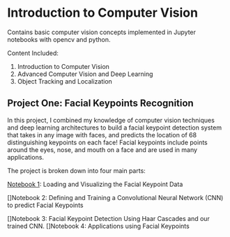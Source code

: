 # Introduction to Computer Vision
Contains basic computer vision concepts implemented in Jupyter notebooks with opencv and python.

Content Included:
1. Introduction to Computer Vision
2. Advanced Computer Vision and Deep Learning
3. Object Tracking and Localization

## Project One: Facial Keypoints Recognition

In this project, I combined my knowledge of computer vision techniques and deep learning architectures to build a facial keypoint detection system that takes in any image with faces, and predicts the location of 68 distinguishing keypoints on each face! Facial keypoints include points around the eyes, nose, and mouth on a face and are used in many applications.

The project is broken down into four main parts:

[Notebook 1](Module1_IntroductionToComputerVision/ProjectOne): Loading and Visualizing the Facial Keypoint Data


[]Notebook 2: Defining and Training a Convolutional Neural Network (CNN) to predict Facial Keypoints


[]Notebook 3: Facial Keypoint Detection Using Haar Cascades and our trained CNN.
[]Notebook 4: Applications using Facial Keypoints


